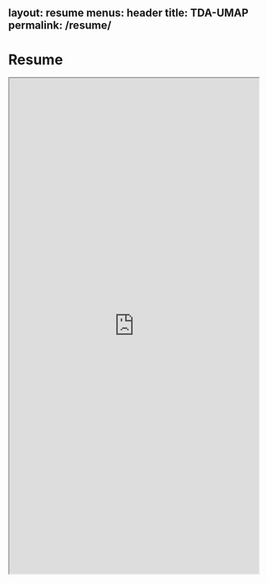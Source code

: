 layout: resume
menus: header
title: TDA-UMAP
permalink: /resume/
---

<h1>Resume</h1>
<iframe src="https://sjoshi5.github.io/Resume/Soham_Joshi_Resume.pdf" width="100%" height="1000px">
</iframe>